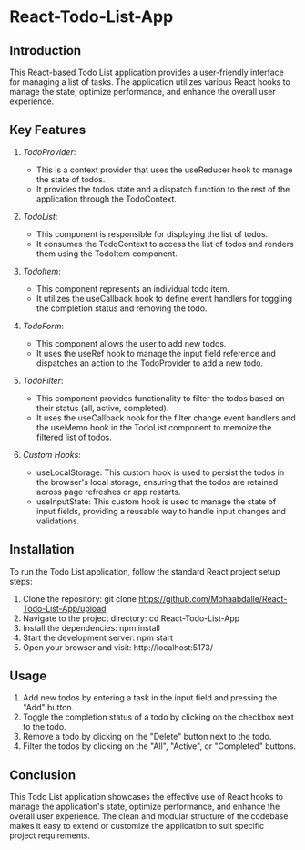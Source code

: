 # React-Todo-List-App

## Introduction

This React-based Todo List application provides a user-friendly interface for managing a list of tasks. The application utilizes various React hooks to manage the state, optimize performance, and enhance the overall user experience.

## Key Features

1. *TodoProvider*:
   - This is a context provider that uses the useReducer hook to manage the state of todos.
   - It provides the todos state and a dispatch function to the rest of the application through the TodoContext.

2. *TodoList*:
   - This component is responsible for displaying the list of todos.
   - It consumes the TodoContext to access the list of todos and renders them using the TodoItem component.

3. *TodoItem*:
   - This component represents an individual todo item.
   - It utilizes the useCallback hook to define event handlers for toggling the completion status and removing the todo.

4. *TodoForm*:
   - This component allows the user to add new todos.
   - It uses the useRef hook to manage the input field reference and dispatches an action to the TodoProvider to add a new todo.

5. *TodoFilter*:
   - This component provides functionality to filter the todos based on their status (all, active, completed).
   - It uses the useCallback hook for the filter change event handlers and the useMemo hook in the TodoList component to memoize the filtered list of todos.

6. *Custom Hooks*:
   - useLocalStorage: This custom hook is used to persist the todos in the browser's local storage, ensuring that the todos are retained across page refreshes or app restarts.
   - useInputState: This custom hook is used to manage the state of input fields, providing a reusable way to handle input changes and validations.

## Installation

To run the Todo List application, follow the standard React project setup steps:

1. Clone the repository: git clone https://github.com/Mohaabdalle/React-Todo-List-App/upload
2. Navigate to the project directory: cd React-Todo-List-App
3. Install the dependencies: npm install
4. Start the development server: npm start
5. Open your browser and visit: http://localhost:5173/


## Usage

1. Add new todos by entering a task in the input field and pressing the "Add" button.
2. Toggle the completion status of a todo by clicking on the checkbox next to the todo.
3. Remove a todo by clicking on the "Delete" button next to the todo.
4. Filter the todos by clicking on the "All", "Active", or "Completed" buttons.

## Conclusion

This Todo List application showcases the effective use of React hooks to manage the application's state, optimize performance, and enhance the overall user experience. The clean and modular structure of the codebase makes it easy to extend or customize the application to suit specific project requirements.